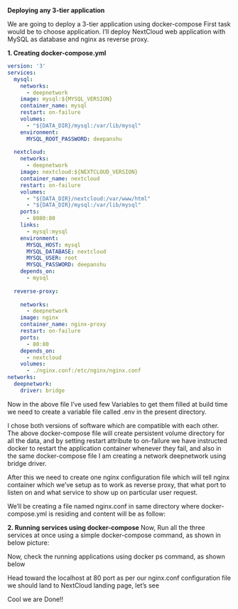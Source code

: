 **Deploying any 3-tier application**

We are going to deploy a 3-tier application using docker-compose
First task would be to choose application.
I’ll deploy NextCloud web application with MySQL as database and nginx as reverse proxy.

**1.	Creating docker-compose.yml**
```yaml
version: '3'
services:
  mysql:
    networks:
      - deepnetwork
    image: mysql:${MYSQL_VERSION}
    container_name: mysql
    restart: on-failure
    volumes:
      - "${DATA_DIR}/mysql:/var/lib/mysql"
    environment: 
      MYSQL_ROOT_PASSWORD: deepanshu
 
  nextcloud:
    networks:
      - deepnetwork
    image: nextcloud:${NEXTCLOUD_VERSION}
    container_name: nextcloud
    restart: on-failure
    volumes:
      - "${DATA_DIR}/nextcloud:/var/www/html"
      - "${DATA_DIR}/mysql:/var/lib/mysql"
    ports:
      - 8080:80
    links:
      - mysql:mysql
    environment:
      MYSQL_HOST: mysql
      MYSQL_DATABASE: nextcloud
      MYSQL_USER: root
      MYSQL_PASSWORD: deepanshu
    depends_on:
      - mysql
 
  reverse-proxy: 
 
    networks:
      - deepnetwork
    image: nginx
    container_name: nginx-proxy
    restart: on-failure
    ports:
      - 80:80
    depends_on:
      - nextcloud
    volumes:
      - ./nginx.conf:/etc/nginx/nginx.conf
networks:
  deepnetwork:
    driver: bridge
```
 
Now in the above file I’ve used few Variables to get them filled at build time we need to create a variable file called    .env in the present directory.
 

I chose both versions of software which are compatible with each other.
The above docker-compose file will create persistent volume directory for all the data, and by setting restart attribute to on-failure we have instructed docker to restart the application container whenever they fail, and also in the same docker-compose file I am creating a network deepnetwork using bridge driver.

After this we need to create one nginx configuration file which will tell nginx container which we’ve setup as to work as reverse proxy, that what port to listen on and what service to show up on particular user request.

We’ll be creating a file named nginx.conf in same directory where docker-compose.yml is residing and content will be as follow:

 

**2.	Running services using docker-compose**
Now, Run all the three services at once using a simple docker-compose command, as shown in below picture:
 
Now, check the running applications using docker ps command, as shown below
 
Head toward the localhost at 80 port  as per our nginx.conf configuration file we should land to NextCloud landing page, let’s see
 

Cool we are Done!!
